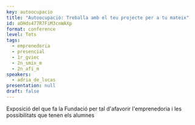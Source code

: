 ```yaml
---
key: autoocupacio
title: "Autoocupació: Treballa amb el teu projecte per a tu mateix"
id: aOHds477R7FiM3cnWAXp
format: conference
level: Tots
tags:
  - emprenedoria
  - presencial
  - 1r_gviec
  - 2n_smix_m
  - 2n_afi_m
speakers:
  - adria_de_lucas
presentation: null
draft: false
---
```


Exposició del que fa la Fundació per tal d'afavorir l'emprenedoria i les possibilitats que tenen els alumnes


